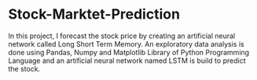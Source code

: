 # Stock-Marktet-Prediction
In this project, I forecast the stock price by creating an artificial neural network called Long Short Term Memory. An exploratory data analysis is done using Pandas, Numpy and Matplotlib Library of Python Programming Language and an artificial neural network named LSTM is build to predict the stock. 
